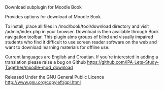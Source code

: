 Download subplugin for Moodle Book

Provides options for download of Moodle Book.

To install, place all files in /mod/book/tool/download directory and visit /admin/index.php in your browser. Download is then available through Book navigation toolbar. This plugin aims groups of blind and visually impaired students who find it difficult to use screen reader software on the web and want to download learning materials for offline use.

Current languages are English and Croatian.  If you're
interested in adding a translation please raise a bug on Github 
https://github.com/IPA-Lets-Study-Together/moodle-mod_download

Released Under the GNU General Public Licence http://www.gnu.org/copyleft/gpl.html
